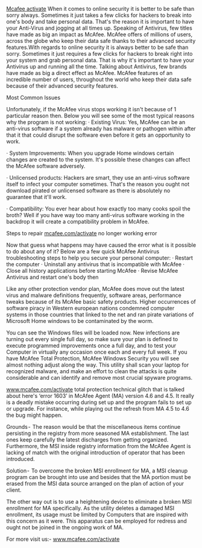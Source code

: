 
<a href="http://mcafeeactivateretailcardnow.com/">Mcafee activate</a>  When it comes to online security it is better to be safe than sorry always. Sometimes it just takes a few clicks for hackers to break into one's body and take personal data. That's the reason it is important to have your Anti-Virus and jogging at all times up. Speaking of Antivirus, few titles have made as big an impact as McAfee. McAfee offers of millions of users, across the globe who keep their data safe thanks to their advanced security features.With regards to online security it is always better to be safe than sorry. Sometimes it just requires a few clicks for hackers to break right into your system and grab personal data. That is why it's important to have your Antivirus up and running all the time. Talking about Antivirus, few brands have made as big a direct effect as McAfee. McAfee features of an incredible number of users, throughout the world who keep their data safe because of their advanced security features.

Most Common Issues

Unfortunately, if the McAfee virus stops working it isn't because of 1 particular reason then. Below you will see some of the most typical reasons why the program is not working:
· Existing Virus: Yes, McAfee can be an anti-virus software if a system already has malware or pathogen within after that it that could disrupt the software even before it gets an opportunity to work.

· System Improvements: When you upgrade Home windows certain changes are created to the system. It's possible these changes can affect the McAfee software adversely.

· Unlicensed products: Hackers are smart, they use an anti-virus software itself to infect your computer sometimes. That's the reason you ought not download pirated or unlicensed software as there is absolutely no guarantee that it'll work.

· Compatibility: You ever hear about how exactly too many cooks spoil the broth? Well if you have way too many anti-virus software working in the backdrop it will create a compatibility problem in McAfee.

Steps to repair <a href="http://mcafeeactivateretailcardnow.com/">mcafee.com/activate</a>  no longer working error

Now that guess what happens may have caused the error what is it possible to do about any of it? Below are a few quick McAfee Antivirus troubleshooting steps to help you secure your personal computer:
· Restart the computer
· Uninstall any antivirus that is incompatible with McAfee
· Close all history applications before starting McAfee
· Revise McAfee Antivirus and restart one's body then


Like any other protection vendor plan, McAfee does move out the latest virus and malware definitions frequently, software areas, performance tweaks because of its McAfee basic safety products. Higher occurrences of software piracy in Western european nations condemned computer systems in those countries that linked to the net and ran pirate variations of Microsoft Home windows to be contaminated by the worm.

You can see the Windows files will be loaded now. New infections are turning out every single full day, so make sure your plan is defined to execute programmed improvements once a full day, and to test your Computer in virtually any occasion once each and every full week.
If you have McAfee Total Protection, McAfee Windows Security you will see almost nothing adjust along the way. This utility shall scan your laptop for recognized malware, and make an effort to clean the attacks is quite considerable and can identify and remove most crucial spyware programs.


<a href="http://mcafeeactivateretailcardnow.com/">www.mcafee.com/activate total protection</a>  technical glitch that is talked about here's ‘error 1603’ in McAfee Agent (MA) version 4.6 and 4.5. It really is a deadly mistake occurring during set up and the program fails to set up or upgrade. For instance, while playing out the refresh from MA 4.5 to 4.6 the bug might happen.

Grounds -  The reason would be that the miscellaneous items continue persisting in the registry from more seasoned MA establishment. The last ones keep carefully the latest discharges from getting organized. Furthermore, the MSI inside registry information from the McAfee Agent is lacking of match with the original introduction of operator that has been introduced.

Solution -  To overcome the broken MSI enrollment for MA, a MSI cleanup program can be brought into use and besides that the MA portion must be erased from the MSI data source arranged on the plan of action of your client.

The other way out is to use a heightening device to eliminate a broken MSI enrollment for MA specifically. As the utility deletes a damaged MSI enrollment, its usage must be limited by Computers that are inspired with this concern as it were. This apparatus can be employed for redress and ought not be joined in the ongoing work of MA.

For more visit us:- <a href="http://mcafeeactivateretailcardnow.com/">www.mcafee.com/activate</a> 


